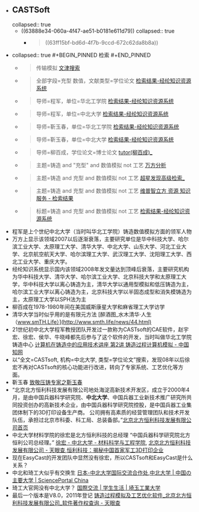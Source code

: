 - ## CASTSoft
  collapsed:: true
	- ((63888e34-060a-4f47-ae51-b0181e611d79))
	  collapsed:: true
		- > ((63ff15bf-bd6d-4f7b-9ccd-672c62da8b8a))
- collapsed:: true
  #+BEGIN_PINNED
  检索
  #+END_PINNED
	- > 传输模拟 [文津搜索](http://find.nlc.cn/search/doSearch?query=%E4%BC%A0%E8%BE%93%E6%95%B0%E5%80%BC&secQuery=&actualQuery=%E4%BC%A0%E8%BE%93%E6%95%B0%E5%80%BC%20mediatype%3A(0%20OR%201%20OR%202)%20&searchType=2&docType=%E5%9B%BE%E4%B9%A6&mediaTypes=0,1,2&isGroup=isGroup&targetFieldLog=%E5%85%A8%E9%83%A8%E5%AD%97%E6%AE%B5&orderBy=RELATIVE#query--%E4%BC%A0%E8%BE%93%E6%95%B0%E5%80%BC%7C%7CsecQuery--%7C%7CactualQuery--%E4%BC%A0%E8%BE%93%E6%95%B0%E5%80%BC%20mediatype%3A(0%20OR%201%20OR%202)%20%7C%7CorderBy--PUBLISH_DATE_DESC%7C%7CqueryField--%7C%7CfldText--%E5%85%A8%E9%83%A8%E6%A3%80%E7%B4%A2%E5%AD%97%E6%AE%B5%7C%7Cshowcount--0%7C%7CdocType--%E5%9B%BE%E4%B9%A6%7C%7CtargetField--%7C%7CtargetFieldLog--%E5%85%A8%E9%83%A8%E5%AD%97%E6%AE%B5%7C%7CorginQuery--%E4%BC%A0%E8%BE%93%E6%95%B0%E5%80%BC%20mediatype%3A(0%20OR%201%20OR%202)%20)
	- > 全部字段=充型 数值，文献类型=学位论文 [检索结果-经纶知识资源系统](http://k.vipslib.com/asset/search?key=VSUzRCVFNSU4NSU4NSVFNSU5RSU4QiUyMCVFNiU5NSVCMCVFNSU4MCVCQyU1QiolNURUWSUzRDQ=&cf=&skey=NF9VXyUyNUU1JTI1ODUlMjU4NSUyNUU1JTI1OUUlMjU4QiUyNTIwJTI1RTYlMjU5NSUyNUIwJTI1RTUlMjU4MCUyNUJD&so=3&page=2&pageSize=10)
	- > 导师=程军，单位=华北工学院 [检索结果-经纶知识资源系统](http://k.vipslib.com/Asset/Search?key=CB%3D%e7%a8%8b%e5%86%9b&&rf=TyUzRCVFNSU4RCU4RSVFNSU4QyU5NyVFNSVCNyVBNSVFNSVBRCVBNiVFOSU5OSVBMg==)
	- > 导师=程军，单位=中北大学 [检索结果-经纶知识资源系统](http://k.vipslib.com/Asset/Search?key=CB%3D%e7%a8%8b%e5%86%9b&&rf=TyUzRCVFNCVCOCVBRCVFNSU4QyU5NyVFNSVBNCVBNyVFNSVBRCVBNg==)
	- > 导师=靳玉春，单位=华北工学院 [检索结果-经纶知识资源系统](http://k.vipslib.com/asset/search?key=Q0IlM0QlRTklOUQlQjMlRTclOEUlODklRTYlOTglQTUlNUIqJTVEVFklM0Q0&cf=&skey=NF9DQl8lMjVFOSUyNTlEJTI1QjMlMjVFNyUyNThFJTI1ODklMjVFNiUyNTk4JTI1QTU=&so=3&&rf=TyUzRCVFNSU4RCU4RSVFNSU4QyU5NyVFNSVCNyVBNSVFNSVBRCVBNiVFOSU5OSVBMg==)
	- > 导师=靳玉春，单位=中北大学 [检索结果-经纶知识资源系统](http://k.vipslib.com/asset/search?key=Q0IlM0QlRTklOUQlQjMlRTclOEUlODklRTYlOTglQTUlNUIqJTVEVFklM0Q0&skey=NF9DQl8lMjVFOSUyNTlEJTI1QjMlMjVFNyUyNThFJTI1ODklMjVFNiUyNTk4JTI1QTU=&so=3&&rf=TyUzRCVFNCVCOCVBRCVFNSU4QyU5NyVFNSVBNCVBNyVFNSVBRCVBNg==)
	- > 导师=柳百成，学位论文=博士论文 [tutor(柳百成)_](http://fx.tyust.superlib.net/s?sw=tutor%28%E6%9F%B3%E7%99%BE%E6%88%90%29&size=15&isort=2&x=402_84&version=v2&strdegree2=3)
	- > 主题=铸造 and "充型" and 数值模拟 not 工艺 [万方分析](https://fx.wanfangdata.com.cn/resultanalysis/paper?q=%E4%B8%BB%E9%A2%98%3A%28%E9%93%B8%E9%80%A0%20and%20%22%E5%85%85%E5%9E%8B%22%20and%20%E6%95%B0%E5%80%BC%E6%A8%A1%E6%8B%9F%20not%20%E5%B7%A5%E8%89%BA%29&facet=%5B%7B%22TypeAll%22%3A%7B%22desc%22%3A%22%22,%22label%22%3A%22%22,%22number%22%3A0,%22title%22%3A%22%E8%B5%84%E6%BA%90%E7%B1%BB%E5%9E%8B%22,%22value%22%3A%22Thesis%22%7D%7D%5D&Allresults=61)
	- > 主题=铸造 and 充型 and 数值模拟 not 工艺 [超星发现高级检索_](http://fx.tyust.superlib.net/s?strchannel=3%2C5&adv=%28%28Su%3D%27充型%27*%27数值模拟%27%29+AND+%28Su%3D%27铸造%27-%27工艺%27%29%29AND%281970%3CY%3C2024%29&aorp=a&size=15&isort=2&x=402_84&version=v2)
	- > 主题=铸造 and 充型 and 数值模拟 not 工艺 [维普智立方 资源 知识 服务 - 检索结果](http://zlf.cqvip.com/zk/search.aspx?from=index&key=M%3D%5B%E9%93%B8%E9%80%A0%5D%5B*%5DM%3D%5B%E5%85%85%E5%9E%8B%5D%5B*%5DM%3D%5B%E6%95%B0%E5%80%BC%E6%A8%A1%E6%8B%9F%5D%5B-%5DM%3D%5B%E5%B7%A5%E8%89%BA%5D%5B*%5D(LT%3D2))
	- > 标题=铸造 and 充型 and 数值模拟 not 工艺 [检索结果-经纶知识资源系统](http://k.vipslib.com/asset/search?from=index&key=VCUzRCVFOSU5MyVCOCVFOSU4MCVBMCU1QiolNURUJTNEJUU1JTg1JTg1JUU1JTlFJThCJTVCKiU1RFQlM0QlRTYlOTUlQjAlRTUlODAlQkMlRTYlQTglQTElRTYlOEIlOUYlNUItJTVEVCUzRCVFNSVCNyVBNSVFOCU4OSVCQQ==&so=3&page=1)
- 程军是上个世纪中北大学（当时叫华北工学院）铸造数值模拟方面的领军人物
- 万方上显示该领域2007以后逐渐衰落，主要研究单位是华中科技大学、哈尔滨工业大学、太原理工大学、清华大学、中北大学、山东大学、河北工业大学、北京航空航天大学、哈尔滨理工大学、武汉理工大学、沈阳理工大学、西北工业大学、重庆大学。
- 经纶知识系统显示国内该领域2008年发文量达到顶峰后衰落，主要研究机构为华中科技大学、清华大学、哈尔滨工业大学、北京科技大学和太原理工大学，华中科技大学以离心铸造为主，清华大学以通用型模拟和低压铸造为主，哈尔滨工业大学以离心铸造为主，北京科技大学以半固态成型和消失模铸造为主，太原理工大学以SPH法为主
- 柳百成在1978-1980年间在美国威斯康星大学和麻省理工大学访学
- 清华大学当时似乎用的是有限元方法 [醉酒图_水木清华·人生（www.smTH.Life）](http://www.smth.life/news/44.html)
- 21世纪初中北大学程军教授团队开发过一款称为CASTsoft的CAE软件，赵宇宏、徐宏、侯华、牛晓峰都先后参与了这个软件的开发，当时叫做华北工学院铸造中心 [计算机在铸造中的应用技术讲座 第2讲 铸造过程计算机模拟 - 中国知网](https://kns.cnki.net/kcms2/article/abstract?v=3uoqIhG8C44YLTlOAiTRKjkpgKvIT9Nkm5tS6uBYqSFz1SgcT_1JlwhPnnA8M-ZWboCbSAuvCa2xsuxz9x5vo0YxlSh5CWNV&uniplatform=NZKPT)
- 以“全文=CASTsoft, 机构=中北大学, 类型=学位论文”搜索，发现08年以后徐宏不再对CASTsoft的核心功能进行改进，转向了专家系统、工艺优化等方面。
- 靳玉春 [致敬压铸专家之靳玉春](https://fd-asia.gymf.com.cn/news/19314)
- “北京北方恒利科技发展有限公司地处海淀高新技术开发区，成立于2000年4月，是由中国兵器科学研究院、**中北大学**、中国兵器工业新技术推广研究所共同投资创办的高新技术企业，由中国兵器科学研究院控股，是中国兵器工业集团体制下的3D打印设备生产商。 公司拥有高素质的经营管理团队和技术开发队伍，承担过北京市科委、科工局、总装备部。”[北京北方恒利科技发展有限公司首页](https://www.ruanfujia.com/vendor/48445/)
- 中北大学材料学院的徐宏是北方恒利科技的总经理 “中国兵器科学研究院北方恒利公司总经理。” [徐宏 - 中北大学 - 材料科学与工程学院](https://www.x-mol.com/university/faculty/54103), [北京北方恒利科技发展有限公司 - 天眼查](https://www.tianyancha.com/company/4951227),[恒利科技：揭秘中国首家军工3D打印企业](https://www.sohu.com/a/106511296_254021)
- 现在EasyCast的开发团队中显然没有徐宏，所以CASTsoft和EasyCast是什么关系？
- 中北和琦工大似乎有交换生 [日本-中北大学国际交流合作处](https://international.nuc.edu.cn/info/1059/1061.htm),[中北大学 | 中国の主要大学 | SciencePortal China](https://spc.jst.go.jp/univorg/university/u0230.html)
- 琦工大官网没有中北大学？ [国際交流 | 学生生活 | 埼玉工業大学](https://www.sit.ac.jp/gakuseiseikatsu/exchange/)
- 最后一个版本是V8.0，2011年登记 [铸造过程模拟及工艺优化软件_北京北方恒利科技发展有限公司_软件著作权查询 - 天眼查](https://banquan.tianyancha.com/rj/91evmm41ac61c33a81ae35158lb7v8e6)